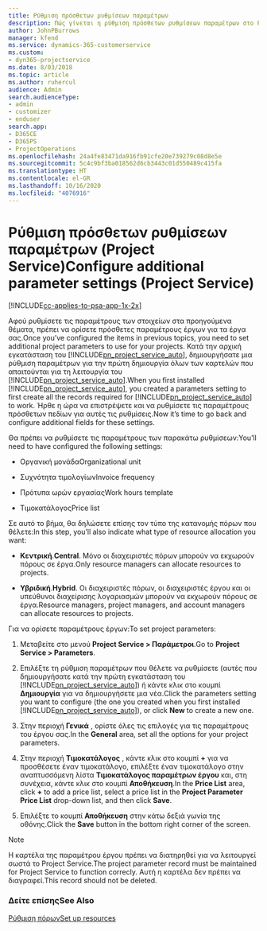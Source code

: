 ```yaml
---
title: Ρύθμιση πρόσθετων ρυθμίσεων παραμέτρων
description: Πώς γίνεται η ρύθμιση πρόσθετων ρυθμίσεων παραμέτρων στο Project Service
author: JohnPBurrows
manager: kfend
ms.service: dynamics-365-customerservice
ms.custom:
- dyn365-projectservice
ms.date: 8/03/2018
ms.topic: article
ms.author: ruhercul
audience: Admin
search.audienceType:
- admin
- customizer
- enduser
search.app:
- D365CE
- D365PS
- ProjectOperations
ms.openlocfilehash: 24a4fe83471da916fb91cfe20e739279c08d8e5e
ms.sourcegitcommit: 5c4c9bf3ba018562d6cb3443c01d550489c415fa
ms.translationtype: HT
ms.contentlocale: el-GR
ms.lasthandoff: 10/16/2020
ms.locfileid: "4076916"
---
```

# <a name="configure-additional-parameter-settings-project-service"></a><span data-ttu-id="2160b-103">Ρύθμιση πρόσθετων ρυθμίσεων παραμέτρων (Project Service)</span><span class="sxs-lookup"><span data-stu-id="2160b-103">Configure additional parameter settings (Project Service)</span></span>

[!INCLUDE[cc-applies-to-psa-app-1x-2x](../includes/cc-applies-to-psa-app-1x-2x.md)]

<span data-ttu-id="2160b-104">Αφού ρυθμίσετε τις παραμέτρους των στοιχείων στα προηγούμενα θέματα, πρέπει να ορίσετε πρόσθετες παραμέτρους έργων για τα έργα σας.</span><span class="sxs-lookup"><span data-stu-id="2160b-104">Once you’ve configured the items in previous topics, you need to set additional project parameters to use for your projects.</span></span> <span data-ttu-id="2160b-105">Κατά την αρχική εγκατάσταση του [!INCLUDE[pn_project_service_auto](../includes/pn-project-service-auto.md)], δημιουργήσατε μια ρύθμιση παραμέτρων για την πρώτη δημιουργία όλων των καρτελών που απαιτούνται για τη λειτουργία του [!INCLUDE[pn_project_service_auto](../includes/pn-project-service-auto.md)].</span><span class="sxs-lookup"><span data-stu-id="2160b-105">When you first installed [!INCLUDE[pn_project_service_auto](../includes/pn-project-service-auto.md)], you created a parameters setting to first create all the records required for [!INCLUDE[pn_project_service_auto](../includes/pn-project-service-auto.md)] to work.</span></span> <span data-ttu-id="2160b-106">Ήρθε η ώρα να επιστρέψετε και να ρυθμίσετε τις παραμέτρους πρόσθετων πεδίων για αυτές τις ρυθμίσεις.</span><span class="sxs-lookup"><span data-stu-id="2160b-106">Now it’s time to go back and configure additional fields for these settings.</span></span>  
  
 <span data-ttu-id="2160b-107">Θα πρέπει να ρυθμίσετε τις παραμέτρους των παρακάτω ρυθμίσεων:</span><span class="sxs-lookup"><span data-stu-id="2160b-107">You’ll need to have configured the following settings:</span></span>  
  
-   <span data-ttu-id="2160b-108">Οργανική μονάδα</span><span class="sxs-lookup"><span data-stu-id="2160b-108">Organizational unit</span></span>  
  
-   <span data-ttu-id="2160b-109">Συχνότητα τιμολογίων</span><span class="sxs-lookup"><span data-stu-id="2160b-109">Invoice frequency</span></span>  
  
-   <span data-ttu-id="2160b-110">Πρότυπα ωρών εργασίας</span><span class="sxs-lookup"><span data-stu-id="2160b-110">Work hours template</span></span>  
  
-   <span data-ttu-id="2160b-111">Τιμοκατάλογος</span><span class="sxs-lookup"><span data-stu-id="2160b-111">Price list</span></span>  
 
<span data-ttu-id="2160b-112">Σε αυτό το βήμα, θα δηλώσετε επίσης τον τύπο της κατανομής πόρων που θέλετε:</span><span class="sxs-lookup"><span data-stu-id="2160b-112">In this step, you’ll also indicate what type of resource allocation you want:</span></span>  
  
- <span data-ttu-id="2160b-113">**Κεντρική**.</span><span class="sxs-lookup"><span data-stu-id="2160b-113">**Central**.</span></span> <span data-ttu-id="2160b-114">Μόνο οι διαχειριστές πόρων μπορούν να εκχωρούν πόρους σε έργα.</span><span class="sxs-lookup"><span data-stu-id="2160b-114">Only resource managers can allocate resources to projects.</span></span>  
  
- <span data-ttu-id="2160b-115">**Υβριδική**.</span><span class="sxs-lookup"><span data-stu-id="2160b-115">**Hybrid**.</span></span> <span data-ttu-id="2160b-116">Οι διαχειριστές πόρων, οι διαχειριστές έργου και οι υπεύθυνοι διαχείρισης λογαριασμών μπορούν να εκχωρούν πόρους σε έργα.</span><span class="sxs-lookup"><span data-stu-id="2160b-116">Resource managers, project managers, and account managers can allocate resources to projects.</span></span>  
  
 
<span data-ttu-id="2160b-117">Για να ορίσετε παραμέτρους έργων:</span><span class="sxs-lookup"><span data-stu-id="2160b-117">To set project parameters:</span></span>  
  
1. <span data-ttu-id="2160b-118">Μεταβείτε στο μενού **Project Service > Παράμετροι**.</span><span class="sxs-lookup"><span data-stu-id="2160b-118">Go to **Project Service > Parameters**.</span></span>  
  
2. <span data-ttu-id="2160b-119">Επιλέξτε τη ρύθμιση παραμέτρων που θέλετε να ρυθμίσετε (αυτές που δημιουργήσατε κατά την πρώτη εγκατάσταση του [!INCLUDE[pn_project_service_auto](../includes/pn-project-service-auto.md)]) ή κάντε κλικ στο κουμπί **Δημιουργία** για να δημιουργήσετε μια νέα.</span><span class="sxs-lookup"><span data-stu-id="2160b-119">Click the parameters setting you want to configure (the one you created when you first installed [!INCLUDE[pn_project_service_auto](../includes/pn-project-service-auto.md)]), or click **New** to create a new one.</span></span>  
  
3. <span data-ttu-id="2160b-120">Στην περιοχή **Γενικά** , ορίστε όλες τις επιλογές για τις παραμέτρους του έργου σας.</span><span class="sxs-lookup"><span data-stu-id="2160b-120">In the **General** area, set all the options for your project parameters.</span></span>  
  
4. <span data-ttu-id="2160b-121">Στην περιοχή **Τιμοκατάλογος** , κάντε κλικ στο κουμπί **+** για να προσθέσετε έναν τιμοκατάλογο, επιλέξτε έναν τιμοκατάλογο στην αναπτυσσόμενη λίστα **Τιμοκατάλογος παραμέτρων έργου** και, στη συνέχεια, κάντε κλικ στο κουμπί **Αποθήκευση**.</span><span class="sxs-lookup"><span data-stu-id="2160b-121">In the **Price List** area, click **+** to add a price list, select a price list in the **Project Parameter Price List** drop-down list, and then click **Save**.</span></span>  
  
5. <span data-ttu-id="2160b-122">Επιλέξτε το κουμπί **Αποθήκευση** στην κάτω δεξιά γωνία της οθόνης.</span><span class="sxs-lookup"><span data-stu-id="2160b-122">Click the **Save** button in the bottom right corner of the screen.</span></span>  

> [!NOTE]
> <span data-ttu-id="2160b-123">Η καρτέλα της παραμέτρου έργου πρέπει να διατηρηθεί για να λειτουργεί σωστά το Project Service.</span><span class="sxs-lookup"><span data-stu-id="2160b-123">The project parameter record must be maintained for Project Service to function correcly.</span></span> <span data-ttu-id="2160b-124">Αυτή η καρτέλα δεν πρέπει να διαγραφεί.</span><span class="sxs-lookup"><span data-stu-id="2160b-124">This record should not be deleted.</span></span>

### <a name="see-also"></a><span data-ttu-id="2160b-125">Δείτε επίσης</span><span class="sxs-lookup"><span data-stu-id="2160b-125">See Also</span></span>  
 [<span data-ttu-id="2160b-126">Ρύθμιση πόρων</span><span class="sxs-lookup"><span data-stu-id="2160b-126">Set up resources</span></span>](../psa/set-up-resources.md)
